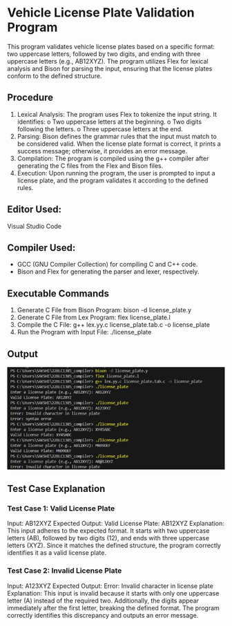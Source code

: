# Vehicle License Plate Validation Program
This program validates vehicle license plates based on a specific format: two uppercase letters, followed by two digits, and ending with three uppercase letters (e.g., AB12XYZ). The program utilizes Flex for lexical analysis and Bison for parsing the input, ensuring that the license plates conform to the defined structure.
## Procedure
1.	Lexical Analysis: The program uses Flex to tokenize the input string. It identifies:
o	Two uppercase letters at the beginning.
o	Two digits following the letters.
o	Three uppercase letters at the end.
2.	Parsing: Bison defines the grammar rules that the input must match to be considered valid. When the license plate format is correct, it prints a success message; otherwise, it provides an error message.
3.	Compilation: The program is compiled using the g++ compiler after generating the C files from the Flex and Bison files.
4.	Execution: Upon running the program, the user is prompted to input a license plate, and the program validates it according to the defined rules.
## Editor Used: 
Visual Studio Code 
## Compiler Used:
-	GCC (GNU Compiler Collection) for compiling C and C++ code.
- Bison and Flex for generating the parser and lexer, respectively.
## Executable Commands
1.	Generate C File from Bison Program: bison -d license_plate.y
2.	Generate C File from Lex Program: flex license_plate.l
3.	Compile the C File: g++ lex.yy.c license_plate.tab.c -o license_plate
4.	Run the Program with Input File: ./license_plate
## Output
![Output](https://github.com/SakshiBiyani02/Vehicle-License-plate-validation-using-lex-and-yacc/blob/main/Screenshot%202025-02-23%20131346.png?raw=true)
## Test Case Explanation
### Test Case 1: Valid License Plate
Input: AB12XYZ
Expected Output: Valid License Plate: AB12XYZ
Explanation: This input adheres to the expected format. It starts with two uppercase letters (AB), followed by two digits (12), and ends with three uppercase letters (XYZ). Since it matches the defined structure, the program correctly identifies it as a valid license plate.
### Test Case 2: Invalid License Plate
Input: A123XYZ
Expected Output: Error: Invalid character in license plate
Explanation: This input is invalid because it starts with only one uppercase letter (A) instead of the required two. Additionally, the digits appear immediately after the first letter, breaking the defined format. The program correctly identifies this discrepancy and outputs an error message.
